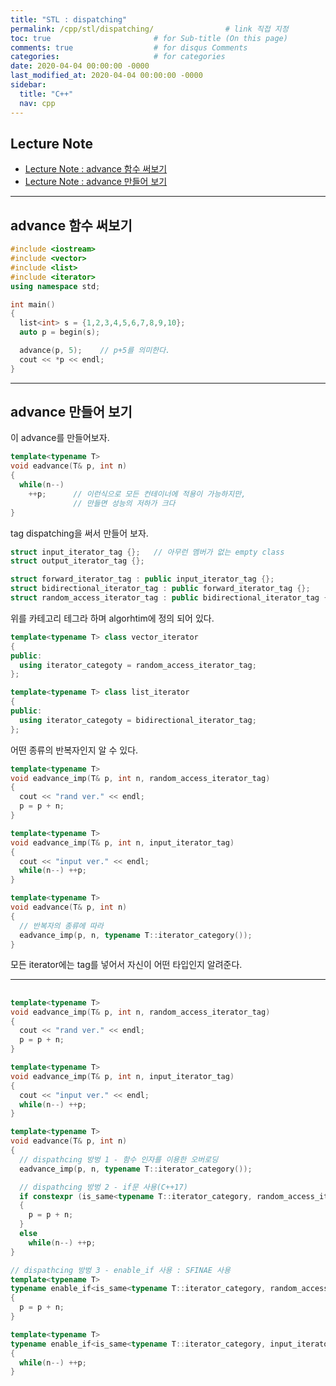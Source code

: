 ```yaml
---
title: "STL : dispatching"
permalink: /cpp/stl/dispatching/                # link 직접 지정
toc: true                       # for Sub-title (On this page)
comments: true                  # for disqus Comments
categories:                     # for categories
date: 2020-04-04 00:00:00 -0000
last_modified_at: 2020-04-04 00:00:00 -0000
sidebar:
  title: "C++"
  nav: cpp
---
```


## Lecture Note

* [Lecture Note : advance 함수 써보기](https://ideone.com/b5S4Ae)
* [Lecture Note : advance 만들어 보기](https://ideone.com/0NSBdJ)

---

## advance 함수 써보기

```cpp
#include <iostream>
#include <vector>
#include <list>
#include <iterator>
using namespace std;

int main()
{
  list<int> s = {1,2,3,4,5,6,7,8,9,10};
  auto p = begin(s);

  advance(p, 5);    // p+5를 의미한다.
  cout << *p << endl;
}
```

---

## advance 만들어 보기

이 advance를 만들어보자.

```cpp
template<typename T>
void eadvance(T& p, int n)
{
  while(n--)
    ++p;      // 이런식으로 모든 컨테이너에 적용이 가능하지만, 
              // 만들면 성능의 저하가 크다
}
```

tag dispatching을 써서 만들어 보자.

```cpp
struct input_iterator_tag {};   // 아무런 멤버가 없는 empty class
struct output_iterator_tag {};

struct forward_iterator_tag : public input_iterator_tag {};
struct bidirectional_iterator_tag : public forward_iterator_tag {};
struct random_access_iterator_tag : public bidirectional_iterator_tag {};
```

위를 카테고리 테그라 하며 algorhtim에 정의 되어 있다.

```cpp
template<typename T> class vector_iterator
{
public:
  using iterator_categoty = random_access_iterator_tag;
};

template<typename T> class list_iterator
{
public:
  using iterator_categoty = bidirectional_iterator_tag;
};
```

어떤 종류의 반복자인지 알 수 있다.

```cpp
template<typename T>
void eadvance_imp(T& p, int n, random_access_iterator_tag)
{
  cout << "rand ver." << endl;
  p = p + n;
}

template<typename T>
void eadvance_imp(T& p, int n, input_iterator_tag)
{
  cout << "input ver." << endl;
  while(n--) ++p;
}

template<typename T>
void eadvance(T& p, int n)
{
  // 반복자의 종류에 따라
  eadvance_imp(p, n, typename T::iterator_category());
}
```

모든 iterator에는 tag를 넣어서 자신이 어떤 타입인지 알려준다.

---

## 

```cpp
template<typename T>
void eadvance_imp(T& p, int n, random_access_iterator_tag)
{
  cout << "rand ver." << endl;
  p = p + n;
}

template<typename T>
void eadvance_imp(T& p, int n, input_iterator_tag)
{
  cout << "input ver." << endl;
  while(n--) ++p;
}

template<typename T>
void eadvance(T& p, int n)
{
  // dispathcing 방벙 1 - 함수 인자를 이용한 오버로딩
  eadvance_imp(p, n, typename T::iterator_category());

  // dispathcing 방벙 2 - if문 사용(C++17)
  if constexpr (is_same<typename T::iterator_category, random_access_iterator_tag>::value)
  {
    p = p + n;
  }
  else
    while(n--) ++p;
}

// dispathcing 방벙 3 - enable_if 사용 : SFINAE 사용
template<typename T>
typename enable_if<is_same<typename T::iterator_category, random_access_iterator_tag>::value>::type eadvance(T& p, int n)
{
  p = p + n;
}

template<typename T>
typename enable_if<is_same<typename T::iterator_category, input_iterator_tag>::value>::type eadvance(T& p, int n)
{
  while(n--) ++p;
}
```